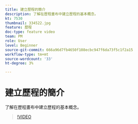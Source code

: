 ```yaml
---
title: 建立歷程的簡介
description: 了解在歷程畫布中建立歷程的基本概念。
kt: 7530
thumbnail: 334522.jpg
feature: 歷程
doc-type: feature video
team: PM
role: User
level: Beginner
source-git-commit: 666a96d7fb4650f108ecbc947f6da73f5c1f2a15
workflow-type: tm+mt
source-wordcount: '33'
ht-degree: 3%

---
```


# 建立歷程的簡介

了解在歷程畫布中建立歷程的基本概念。

>[!VIDEO](https://video.tv.adobe.com/v/334522?quality=12)
